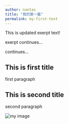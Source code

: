 ```yaml
---
author: nantas
title: "我的第一篇"
permalink: my-first-test
---
```


This is updated exerpt text! 

exerpt continues...

continues...

## This is first title

first paragraph

## This is second title

second paragraph

![my image](http://fireball-x.com/images/demo-Jpg.jpg)
